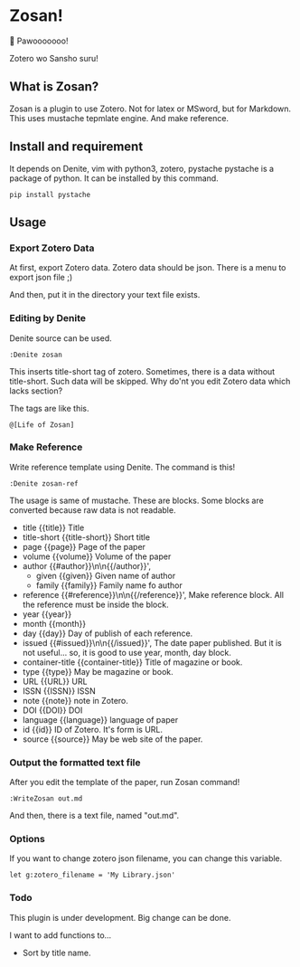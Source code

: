 Zosan!
==================================================
🐘 Pawooooooo!

Zotero wo Sansho suru!

## What is Zosan?
Zosan is a plugin to use Zotero.
Not for latex or MSword, but for Markdown.
This uses mustache tepmlate engine.
And make reference.

## Install and requirement
It depends on Denite, vim with python3, zotero, pystache
pystache is a package of python.
It can be installed by this command.

```
pip install pystache
```

## Usage

### Export Zotero Data
At first, export Zotero data.
Zotero data should be json.
There is a menu to export json file ;)

And then, put it in the directory your text file exists.

### Editing by Denite
Denite source can be used.

```
:Denite zosan
```

This inserts title-short tag of zotero.
Sometimes, there is a data without title-short.
Such data will be skipped.
Why do'nt you edit Zotero data which lacks section?

The tags are like this.
```
@[Life of Zosan]
```

### Make Reference
Write reference template using Denite.
The command is this!

```
:Denite zosan-ref
```

The usage is same of mustache.
These are blocks.
Some blocks are converted because raw data is not readable.

- title {{title}}
  Title
- title-short {{title-short}}
  Short title
- page {{page}}
  Page of the paper
- volume {{volume}}
  Volume of the paper
- author {{#author}}\n\n{{/author}}',
  + given {{given}}
    Given name of author
  + family {{family}}
    Family name fo author
- reference {{#reference}}\n\n{{/reference}}',
  Make reference block.
  All the reference must be inside the block.
- year {{year}}
- month {{month}}
- day {{day}}
  Day of publish of each reference.
- issued {{#issued}}\n\n{{/issued}}',
  The date paper published.
  But it is not useful... so, it is good to use
  year, month, day block.
- container-title {{container-title}}
  Title of magazine or book.
- type {{type}}
  May be magazine or book.
- URL {{URL}}
  URL
- ISSN {{ISSN}}
  ISSN
- note {{note}}
  note in Zotero.
- DOI {{DOI}}
  DOI
- language {{language}}
  language of paper
- id {{id}}
  ID of Zotero. It's form is URL.
- source {{source}}
  May be web site of the paper.


### Output the formatted text file
After you edit the template of the paper,
run Zosan command!

```
:WriteZosan out.md
```

And then, there is a text file, named "out.md".

### Options
If you want to change zotero json filename,
you can change this variable.

```
let g:zotero_filename = 'My Library.json'
```

### Todo
This plugin is under development.
Big change can be done.

I want to add functions to...

- Sort by title name.
